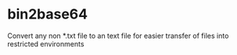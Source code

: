 # bin2base64
Convert any non *.txt file to an text file for easier transfer of files into restricted environments
